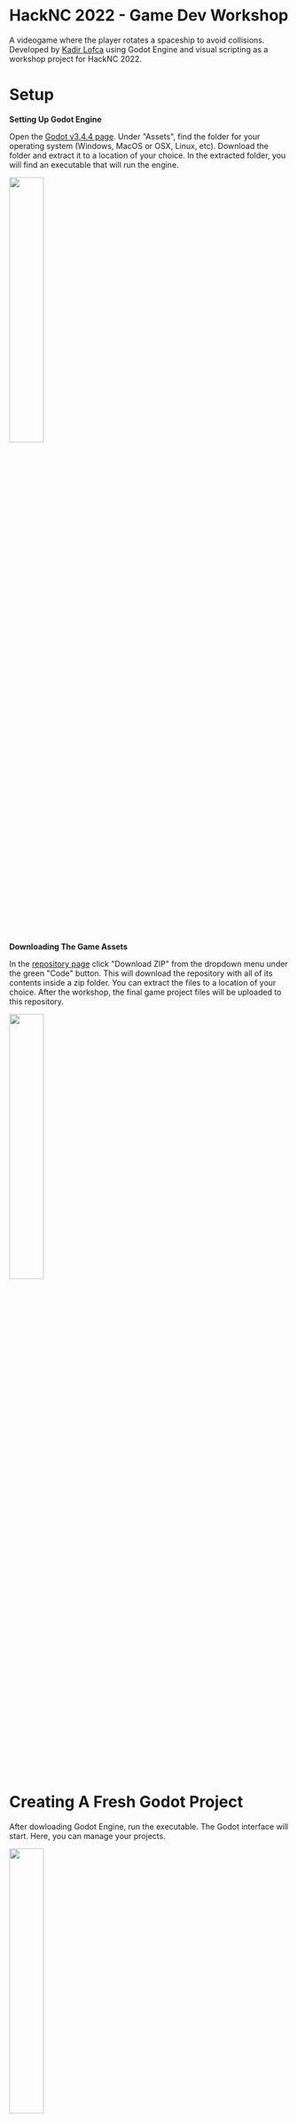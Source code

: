 # HackNC 2022 - Game Dev Workshop
A videogame where the player rotates a spaceship to avoid collisions. Developed by <a href="https://github.com/kadirlofca">Kadir Lofca</a> using Godot Engine and visual scripting as a workshop project for HackNC 2022. 



# Setup 


**Setting Up Godot Engine**

Open the <a href="https://github.com/godotengine/godot/releases/tag/3.4.4-stable">Godot v3.4.4 page</a>. Under "Assets", find the folder for your operating system (Windows, MacOS or OSX, Linux, etc). Download the folder and extract it to a location of your choice. In the extracted folder, you will find an executable that will run the engine.

<img src="https://user-images.githubusercontent.com/48933801/188701341-2621ab09-dff0-454c-9819-1000980822aa.jpg" width=35% height=35%>


**Downloading The Game Assets**

In the <a href="https://github.com/kadirlofca/hacknc22-godotgame">repository page</a> click "Download ZIP" from the dropdown menu under the green "Code" button. This will download the repository with all of its contents inside a zip folder. You can extract the files to a location of your choice. After the workshop, the final game project files will be uploaded to this repository.

<img src="https://user-images.githubusercontent.com/48933801/188696393-5fbf4b4a-b345-4dd0-9b78-8b332f63ce75.jpg" width=35% height=35%>



# Creating A Fresh Godot Project

After dowloading Godot Engine, run the executable. The Godot interface will start. Here, you can manage your projects.

<img src="https://user-images.githubusercontent.com/48933801/188707510-02fca8ed-749f-43ed-b388-ef58387feb35.jpg" width=35% height=35%>

Click "New Project". Enter the name of your project and select a project path where the files will be stored. After you enter the name and path, select the renderer. For this project, we will be using OpenGL ES 2.0 as the renderer. 

<img src="https://user-images.githubusercontent.com/48933801/188708252-c5f91875-22f6-4a05-ad2a-7bd0830ca678.jpg" width=35% height=35%>

A new project will be created and the project window will open up. All coding and development will be done through this project window. At the left we have a hierarchical view of the scene objects (no objects exist initially). Below that (bottom left) there is the file heirarchy that displays all files inside the project folder. At the right we have an inspector where the properties of the focused object can be viewed from. In the middle we have the scene view. 

<img src="https://user-images.githubusercontent.com/48933801/188709149-8ab720f7-ef38-4dc8-bfea-cffd8007fd23.png" width=35% height=35%>



# Some Notes

- The workshop session will be recorded and accessible through this repository page. 
- The final project (with comments that explain code) will be uploaded to this repository once the workshop is finished.
